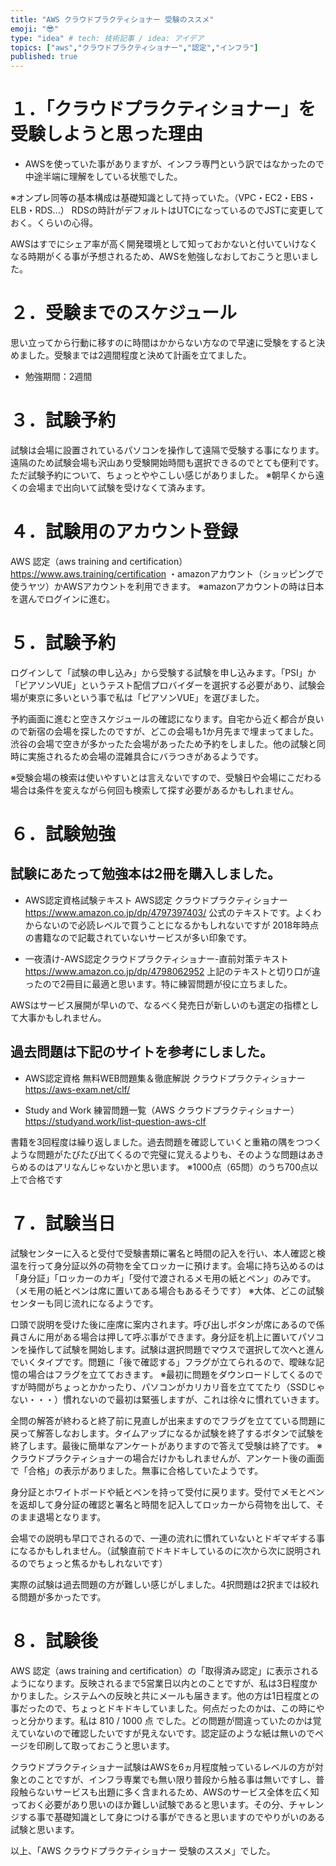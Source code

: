 ```yaml
---
title: "AWS クラウドプラクティショナー 受験のススメ"
emoji: "😎"
type: "idea" # tech: 技術記事 / idea: アイデア
topics: ["aws","クラウドプラクティショナー","認定","インフラ"]
published: true
---
```

# １．「クラウドプラクティショナー」を受験しようと思った理由
- AWSを使っていた事がありますが、インフラ専門という訳ではなかったので中途半端に理解をしている状態でした。

※オンプレ同等の基本構成は基礎知識として持っていた。（VPC・EC2・EBS・ELB・RDS...） RDSの時計がデフォルトはUTCになっているのでJSTに変更しておく。くらいの心得。

AWSはすでにシェア率が高く開発環境として知っておかないと付いていけなくなる時期がくる事が予想されるため、AWSを勉強しなおしておこうと思いました。

# ２．受験までのスケジュール
思い立ってから行動に移すのに時間はかからない方なので早速に受験をすると決めました。受験までは2週間程度と決めて計画を立てました。
- 勉強期間：2週間

# ３．試験予約
試験は会場に設置されているパソコンを操作して遠隔で受験する事になります。遠隔のため試験会場も沢山あり受験開始時間も選択できるのでとても便利です。ただ試験予約について、ちょっとややこしい感じがありました。
※朝早くから遠くの会場まで出向いて試験を受けなくて済みます。

# ４．試験用のアカウント登録
AWS 認定（aws training and certification）
https://www.aws.training/certification
・amazonアカウント（ショッピングで使うヤツ）かAWSアカウントを利用できます。
※amazonアカウントの時は日本を選んでログインに進む。

# ５．試験予約
ログインして「試験の申し込み」から受験する試験を申し込みます。「PSI」か「ピアソンVUE」というテスト配信プロバイダーを選択する必要があり、試験会場が東京に多いという事で私は「ピアソンVUE」を選びました。

予約画面に進むと空きスケジュールの確認になります。自宅から近く都合が良いので新宿の会場を探したのですが、どこの会場も1か月先まで埋まってました。渋谷の会場で空きが多かったた会場があったため予約をしました。他の試験と同時に実施されるため会場の混雑具合にバラつきがあるようです。

※受験会場の検索は使いやすいとは言えないですので、受験日や会場にこだわる場合は条件を変えながら何回も検索して探す必要があるかもしれません。

# ６．試験勉強

## 試験にあたって勉強本は2冊を購入しました。

- AWS認定資格試験テキスト AWS認定 クラウドプラクティショナー
https://www.amazon.co.jp/dp/4797397403/
公式のテキストです。よくわからないので必読レベルで買うことになるかもしれないですが
2018年時点の書籍なので記載されていないサービスが多い印象です。


- 一夜漬け-AWS認定クラウドプラクティショナー-直前対策テキスト
https://www.amazon.co.jp/dp/4798062952
上記のテキストと切り口が違ったので2冊目に最適と思います。特に練習問題が役に立ちました。

AWSはサービス展開が早いので、なるべく発売日が新しいのも選定の指標として大事かもしれません。

## 過去問題は下記のサイトを参考にしました。

- AWS認定資格 無料WEB問題集＆徹底解説 クラウドプラクティショナー
https://aws-exam.net/clf/


- Study and Work 練習問題一覧（AWS クラウドプラクティショナー） 
https://studyand.work/list-question-aws-clf

書籍を3回程度は繰り返しました。過去問題を確認していくと重箱の隅をつつくような問題がたびたび出てくるので完璧に覚えるよりも、そのような問題はあきらめるのはアリなんじゃないかと思います。
※1000点（65問）のうち700点以上で合格です

# ７．試験当日
試験センターに入ると受付で受験書類に署名と時間の記入を行い、本人確認と検温を行って身分証以外の荷物を全てロッカーに預けます。会場に持ち込めるのは「身分証」「ロッカーのカギ」「受付で渡されるメモ用の紙とペン」のみです。（メモ用の紙とペンは席に置いてある場合もあるそうです）
※大体、どこの試験センターも同じ流れになるようです。

口頭で説明を受けた後に座席に案内されます。呼び出しボタンが席にあるので係員さんに用がある場合は押して呼ぶ事ができます。身分証を机上に置いてパソコンを操作して試験を開始します。試験は選択問題でマウスで選択して次へと進んでいくタイプです。問題に「後で確認する」フラグが立てられるので、曖昧な記憶の場合はフラグを立てておきます。
※最初に問題をダウンロードしてくるのですが時間がちょっとかかったり、パソコンがカリカリ音を立ててたり（SSDじゃない・・・）慣れないので最初は緊張しますが、これは徐々に慣れていきます。

全問の解答が終わると終了前に見直しが出来ますのでフラグを立てている問題に戻って解答しなおします。タイムアップになるか試験を終了するボタンで試験を終了します。最後に簡単なアンケートがありますので答えて受験は終了です。
※クラウドプラクティショナーの場合だけかもしれませんが、アンケート後の画面で「合格」の表示がありました。無事に合格していたようです。

身分証とホワイトボードや紙とペンを持って受付に戻ります。受付でメモとペンを返却して身分証の確認と署名と時間を記入してロッカーから荷物を出して、そのまま退場となります。

会場での説明も早口でされるので、一連の流れに慣れていないとドギマギする事になるかもしれません。（試験直前でドキドキしているのに次から次に説明されるのでちょっと焦るかもしれないです）

実際の試験は過去問題の方が難しい感じがしました。4択問題は2択までは絞れる問題が多かったです。

# ８．試験後
AWS 認定（aws training and certification）の「取得済み認定」に表示されるようになります。反映されるまで5営業日以内とのことですが、私は3日程度かかりました。システムへの反映と共にメールも届きます。他の方は1日程度との事だったので、ちょっとドキドキしていました。何点だったのかは、この時にやっと分かります。私は 810 / 1000 点 でした。どの問題が間違っていたのかは覚えていないので確認したいですが見えないです。認定証のような紙は無いのでページを印刷して取っておこうと思います。

クラウドプラクティショナー試験はAWSを6ヵ月程度触っているレベルの方が対象とのことですが、インフラ専業でも無い限り普段から触る事は無いですし、普段触らないサービスも出題に多く含まれるため、AWSのサービス全体を広く知っておく必要があり思いのほか難しい試験であると思います。その分、チャレンジする事で基礎知識として身につける事ができると思いますのでやりがいのある試験と思います。

以上、「AWS クラウドプラクティショナー 受験のススメ」でした。




